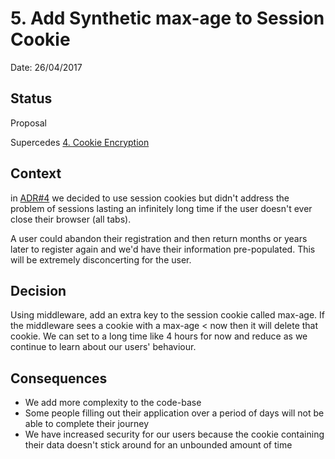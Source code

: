 # 5. Add Synthetic max-age to Session Cookie

Date: 26/04/2017

## Status

Proposal

Supercedes [4. Cookie Encryption](0004-cookies-encryption.md)

## Context

in [ADR#4](0004-cookies-encryption.md) we decided to use session cookies but
didn't address the problem of sessions lasting an infinitely long time if the
user doesn't ever close their browser (all tabs).

A user could abandon their registration and then return months or years later to register again and we'd have their information pre-populated. This will be extremely disconcerting for the user.


## Decision

Using middleware, add an extra key to the session cookie called max-age. If the middleware sees a cookie with a max-age < now then it will delete that cookie. We can set to a long time like 4 hours for now and reduce as we continue to learn about our users' behaviour.

## Consequences

* We add more complexity to the code-base
* Some people filling out their application over a period of days will not be
  able to complete their journey
* We have increased security for our users because the cookie containing their
  data doesn't stick around for an unbounded amount of time
